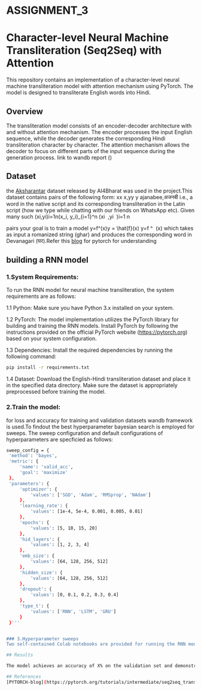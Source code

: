 # ASSIGNMENT_3
# Character-level Neural Machine Transliteration (Seq2Seq) with Attention

This repository contains an implementation of a character-level neural machine transliteration model with attention mechanism using PyTorch. The model is designed to transliterate English words into Hindi. 

## Overview

The transliteration model consists of an encoder-decoder architecture with and without attention mechanism. The encoder processes the input English sequence, while the decoder generates the corresponding Hindi transliteration character by character. The attention mechanism allows the decoder to focus on different parts of the input sequence during the generation process.
link to wandb report ()

## Dataset
the [Aksharantar](https://drive.google.com/file/d/1uRKU4as2NlS9i8sdLRS1e326vQRdhvfw/view?pli=1) dataset released by AI4Bharat was used in the project.This dataset contains pairs of the following form: 
xx x,yy y
ajanabee,अजनबी
i.e., a word in the native script and its corresponding transliteration in the Latin script (how we type while chatting with our friends on WhatsApp etc). Given many such (xi,yi)i=1n(x_i, y_i)_{i=1}^n
(xi
​
,yi
​
)i=1
n
​

 pairs your goal is to train a model y=f^(x)y = \hat{f}(x)
y=f
^
​
(x)
 which takes as input a romanized string (ghar) and produces the corresponding word in Devanagari (घर).Refer this [blog](https://pytorch.org/tutorials/intermediate/seq2seq_translation_tutorial.html) for pytorch for understanding 


## building a RNN model

### 1.System Requirements:

To run the RNN model for neural machine transliteration, the system requirements are as follows:

1.1 Python: Make sure you have Python 3.x installed on your system.

1.2 PyTorch: The model implementation utilizes the PyTorch library for building and training the RNN models. Install PyTorch by following the instructions provided on the official PyTorch website (https://pytorch.org)    based on your system configuration.

1.3 Dependencies: Install the required dependencies by running the following command:
   ```bash
   pip install -r requirements.txt
   ```

1.4 Dataset: Download the English-Hindi transliteration dataset and place it in the specified data directory. Make sure the dataset is appropriately preprocessed before training the model.

### 2.Train the model:
for loss and accuracy for training and validation datasets wandb framework is used.To findout the best hyperparameter bayesian search is employed for sweeps. The sweep configuration and default configurations of hyperparameters are specficied as follows:

   ```bash
   sweep_config = {
    'method': 'bayes', 
    'metric': {
        'name': 'valid_acc',
        'goal': 'maximize'
    },
    'parameters': {
        'optimizer': {
            'values': ['SGD', 'Adam', 'RMSprop', 'NAdam']
        },
        'learning_rate': {
            'values': [1e-4, 5e-4, 0.001, 0.005, 0.01]
        },
        'epochs': {
            'values': [5, 10, 15, 20]
        },
        'hid_layers': {
            'values': [1, 2, 3, 4]
        },
        'emb_size': {
            'values': [64, 128, 256, 512]
        },
        'hidden_size': {
            'values': [64, 128, 256, 512]
        },
        'dropout': {
            'values': [0, 0.1, 0.2, 0.3, 0.4]
        },
        'type_t': {
            'values': ['RNN', 'LSTM', 'GRU']
        }
    }'''


### 3.Hyperparameter sweeps
Two self-contained Colab notebooks are provided for running the RNN model for neural machine transliteration. These notebooks are designed to be executed on a GPU-based 'CUDA' runtime session in Colab. The notebooks include all the necessary code and configurations, and the results will be logged automatically to the user's wandb account. Before starting the run, the user needs to update their wandb account details in the notebook. This allows for easy tracking and visualization of training progress and evaluation metrics using the wandb platform. Simply open the notebooks in Colab, update the wandb account information, and run the cells to train and evaluate the RNN model for transliteration. The notebooks are optimized for GPU acceleration and provide a convenient and interactive environment for running the model.

## Results

The model achieves an accuracy of X% on the validation set and demonstrates good performance in transliterating English words to Hindi.

## References
[PYTORCH-blog](https://pytorch.org/tutorials/intermediate/seq2seq_translation_tutorial.html) for understanding to build neural sequence-to-sequence models.



